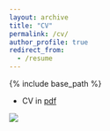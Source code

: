 ```yaml
---
layout: archive
title: "CV"
permalink: /cv/
author_profile: true
redirect_from:
  - /resume
---
```



{% include base_path %}

* CV in [pdf](https://econ-seunghee.github.io/CV_test.pdf)

<img src="https://econ-seunghee.github.io/CV_test.png">

